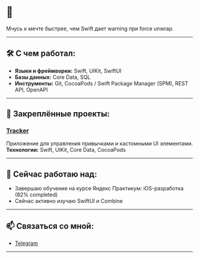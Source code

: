 # 👋

Мчусь к мечте быстрее, чем Swift дает warning при force unwrap.

---

## 🛠 С чем работал:
- **Языки и фреймворки:** Swift, UIKit, SwiftUI  
- **Базы данных:** Core Data, SQL  
- **Инструменты:** Git, CocoaPods / Swift Package Manager (SPM), REST API, OpenAPI

---

## 📌 Закреплённые проекты:
### [Tracker](https://github.com/NiykeeMoore/Tracker)  
Приложение для управления привычками и кастомными UI элементами.
**Технологии:** Swift, UIKit, Core Data, CocoaPods

---

## 🔭 Сейчас работаю над:
- Завершаю обучение на курсе Яндекс Практикум: iOS-разработка (82% сompleted)
- Сейчас активно изучаю SwiftUI и Combine
---

## 📫 Связаться со мной:
- [Telegram](https://t.me/berleedimma)  
---
